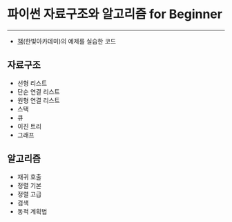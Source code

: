 # 파이썬 자료구조와 알고리즘 for Beginner
---

- [책](http://www.kyobobook.co.kr/product/detailViewKor.laf?mallGb=KOR&ejkGb=KOR&barcode=9791156645252)(한빛아카데미)의 예제를 실습한 코드

## 자료구조
- 선형 리스트
- 단순 연결 리스트
- 원형 연결 리스트
- 스택
- 큐
- 이진 트리
- 그래프

## 알고리즘
- 재귀 호출
- 정렬 기본
- 정렬 고급
- 검색
- 동적 계획법
